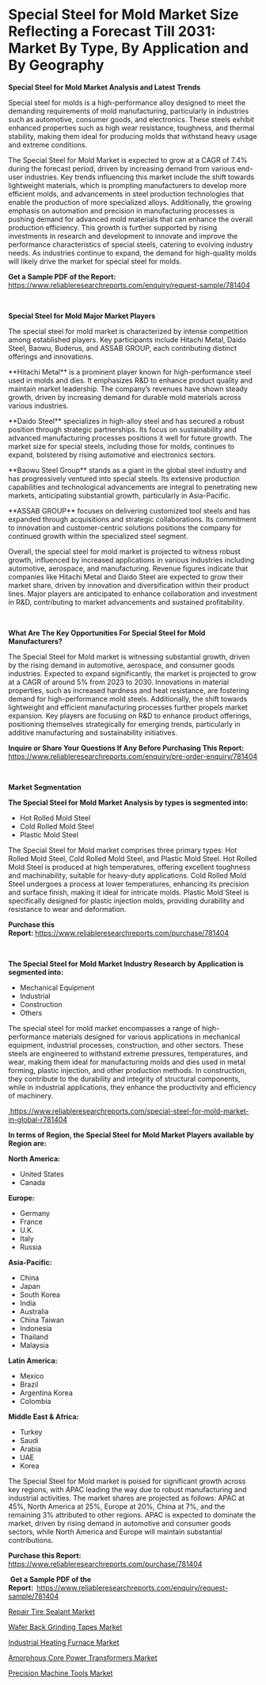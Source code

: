 <p><h1>Special Steel for Mold Market Size Reflecting a Forecast Till 2031: Market By Type, By Application and By Geography</h1></p><p><strong>Special Steel for Mold Market Analysis and Latest Trends</strong></p>
<p><p>Special steel for molds is a high-performance alloy designed to meet the demanding requirements of mold manufacturing, particularly in industries such as automotive, consumer goods, and electronics. These steels exhibit enhanced properties such as high wear resistance, toughness, and thermal stability, making them ideal for producing molds that withstand heavy usage and extreme conditions.</p><p>The Special Steel for Mold Market is expected to grow at a CAGR of 7.4% during the forecast period, driven by increasing demand from various end-user industries. Key trends influencing this market include the shift towards lightweight materials, which is prompting manufacturers to develop more efficient molds, and advancements in steel production technologies that enable the production of more specialized alloys. Additionally, the growing emphasis on automation and precision in manufacturing processes is pushing demand for advanced mold materials that can enhance the overall production efficiency. This growth is further supported by rising investments in research and development to innovate and improve the performance characteristics of special steels, catering to evolving industry needs. As industries continue to expand, the demand for high-quality molds will likely drive the market for special steel for molds.</p></p>
<p><strong>Get a Sample PDF of the Report:&nbsp;</strong> <a href="https://www.reliableresearchreports.com/enquiry/request-sample/781404?utm_campaign=1424&utm_medium=2&utm_source=Github&utm_content=ia&utm_term=15102024&utm_id=special-steel-for-mold">https://www.reliableresearchreports.com/enquiry/request-sample/781404</a></p>
<p>&nbsp;</p>
<p><strong>Special Steel for Mold Major Market Players</strong></p>
<p><p>The special steel for mold market is characterized by intense competition among established players. Key participants include Hitachi Metal, Daido Steel, Baowu, Buderus, and ASSAB GROUP, each contributing distinct offerings and innovations.</p><p>**Hitachi Metal** is a prominent player known for high-performance steel used in molds and dies. It emphasizes R&D to enhance product quality and maintain market leadership. The company’s revenues have shown steady growth, driven by increasing demand for durable mold materials across various industries. </p><p>**Daido Steel** specializes in high-alloy steel and has secured a robust position through strategic partnerships. Its focus on sustainability and advanced manufacturing processes positions it well for future growth. The market size for special steels, including those for molds, continues to expand, bolstered by rising automotive and electronics sectors.</p><p>**Baowu Steel Group** stands as a giant in the global steel industry and has progressively ventured into special steels. Its extensive production capabilities and technological advancements are integral to penetrating new markets, anticipating substantial growth, particularly in Asia-Pacific.</p><p>**ASSAB GROUP** focuses on delivering customized tool steels and has expanded through acquisitions and strategic collaborations. Its commitment to innovation and customer-centric solutions positions the company for continued growth within the specialized steel segment.</p><p>Overall, the special steel for mold market is projected to witness robust growth, influenced by increased applications in various industries including automotive, aerospace, and manufacturing. Revenue figures indicate that companies like Hitachi Metal and Daido Steel are expected to grow their market share, driven by innovation and diversification within their product lines. Major players are anticipated to enhance collaboration and investment in R&D, contributing to market advancements and sustained profitability.</p></p>
<p>&nbsp;</p>
<p><strong>What Are The Key Opportunities For Special Steel for Mold Manufacturers?</strong></p>
<p><p>The Special Steel for Mold market is witnessing substantial growth, driven by the rising demand in automotive, aerospace, and consumer goods industries. Expected to expand significantly, the market is projected to grow at a CAGR of around 5% from 2023 to 2030. Innovations in material properties, such as increased hardness and heat resistance, are fostering demand for high-performance mold steels. Additionally, the shift towards lightweight and efficient manufacturing processes further propels market expansion. Key players are focusing on R&D to enhance product offerings, positioning themselves strategically for emerging trends, particularly in additive manufacturing and sustainability initiatives.</p></p>
<p><strong>Inquire or Share Your Questions If Any Before Purchasing This Report:</strong> <a href="https://www.reliableresearchreports.com/enquiry/pre-order-enquiry/781404?utm_campaign=1424&utm_medium=2&utm_source=Github&utm_content=ia&utm_term=15102024&utm_id=special-steel-for-mold">https://www.reliableresearchreports.com/enquiry/pre-order-enquiry/781404</a></p>
<p>&nbsp;</p>
<p><strong>Market Segmentation</strong></p>
<p><strong>The Special Steel for Mold Market Analysis by types is segmented into:</strong></p>
<p><ul><li>Hot Rolled Mold Steel</li><li>Cold Rolled Mold Steel</li><li>Plastic Mold Steel</li></ul></p>
<p><p>The Special Steel for Mold market comprises three primary types: Hot Rolled Mold Steel, Cold Rolled Mold Steel, and Plastic Mold Steel. Hot Rolled Mold Steel is produced at high temperatures, offering excellent toughness and machinability, suitable for heavy-duty applications. Cold Rolled Mold Steel undergoes a process at lower temperatures, enhancing its precision and surface finish, making it ideal for intricate molds. Plastic Mold Steel is specifically designed for plastic injection molds, providing durability and resistance to wear and deformation.</p></p>
<p><strong>Purchase this Report:&nbsp;</strong><a href="https://www.reliableresearchreports.com/purchase/781404?utm_campaign=1424&utm_medium=2&utm_source=Github&utm_content=ia&utm_term=15102024&utm_id=special-steel-for-mold">https://www.reliableresearchreports.com/purchase/781404</a></p>
<p>&nbsp;</p>
<p><strong>The Special Steel for Mold Market Industry Research by Application is segmented into:</strong></p>
<p><ul><li>Mechanical Equipment</li><li>Industrial</li><li>Construction</li><li>Others</li></ul></p>
<p><p>The special steel for mold market encompasses a range of high-performance materials designed for various applications in mechanical equipment, industrial processes, construction, and other sectors. These steels are engineered to withstand extreme pressures, temperatures, and wear, making them ideal for manufacturing molds and dies used in metal forming, plastic injection, and other production methods. In construction, they contribute to the durability and integrity of structural components, while in industrial applications, they enhance the productivity and efficiency of machinery.</p></p>
<p><a href="https://www.reliableresearchreports.com/special-steel-for-mold-market-in-global-r781404?utm_campaign=1424&utm_medium=2&utm_source=Github&utm_content=ia&utm_term=15102024&utm_id=special-steel-for-mold">&nbsp;https://www.reliableresearchreports.com/special-steel-for-mold-market-in-global-r781404</a></p>
<p><strong>In terms of Region, the Special Steel for Mold Market Players available by Region are:</strong></p>
<p>
    <p> <strong> North America: </strong>
        <ul>
            <li>United States</li>
            <li>Canada</li>
        </ul>
        </p> 
    <p> <strong> Europe: </strong>
        <ul>
            <li>Germany</li>
            <li>France</li>
            <li>U.K.</li>
            <li>Italy</li>
            <li>Russia</li>
        </ul>
        </p> 
    <p> <strong> Asia-Pacific: </strong>
        <ul>
            <li>China</li>
            <li>Japan</li>
            <li>South Korea</li>
            <li>India</li>
            <li>Australia</li>
            <li>China Taiwan</li>
            <li>Indonesia</li>
            <li>Thailand</li>
            <li>Malaysia</li>
        </ul>
        </p> 
    <p> <strong> Latin America: </strong>
        <ul>
            <li>Mexico</li>
            <li>Brazil</li>
            <li>Argentina Korea</li>
            <li>Colombia</li>
        </ul>
        </p> 
    <p> <strong> Middle East & Africa: </strong>
        <ul>
            <li>Turkey</li>
            <li>Saudi</li>
            <li>Arabia</li>
            <li>UAE</li>
            <li>Korea</li>
        </ul>
    </p>
    </p>
<p><p>The Special Steel for Mold market is poised for significant growth across key regions, with APAC leading the way due to robust manufacturing and industrial activities. The market shares are projected as follows: APAC at 45%, North America at 25%, Europe at 20%, China at 7%, and the remaining 3% attributed to other regions. APAC is expected to dominate the market, driven by rising demand in automotive and consumer goods sectors, while North America and Europe will maintain substantial contributions.</p></p>
<p><strong>Purchase this Report: </strong><a href="https://www.reliableresearchreports.com/purchase/781404?utm_campaign=1424&utm_medium=2&utm_source=Github&utm_content=ia&utm_term=15102024&utm_id=special-steel-for-mold">https://www.reliableresearchreports.com/purchase/781404</a></p>
<p>&nbsp;<strong>Get a Sample PDF of the Report:&nbsp;&nbsp;</strong><a href="https://www.reliableresearchreports.com/enquiry/request-sample/781404?utm_campaign=1424&utm_medium=2&utm_source=Github&utm_content=ia&utm_term=15102024&utm_id=special-steel-for-mold">https://www.reliableresearchreports.com/enquiry/request-sample/781404</a></p>
<p><strong></strong></p>
<p><p><a href="https://www.linkedin.com/pulse/emerging-trends-repair-tire-sealant-market-detailed-overview-azowf?trk=public_post_embed_feed-article-content&utm_campaign=1424&utm_medium=2&utm_source=Github&utm_content=ia&utm_term=15102024&utm_id=special-steel-for-mold">Repair Tire Sealant Market</a></p><p><a href="https://www.linkedin.com/pulse/wafer-back-grinding-tapes-market-size-segmentation-trends-growth-sihyf?trk=public_post_embed_feed-article-content&utm_campaign=1424&utm_medium=2&utm_source=Github&utm_content=ia&utm_term=15102024&utm_id=special-steel-for-mold">Wafer Back Grinding Tapes Market</a></p><p><a href="https://www.linkedin.com/pulse/global-industrial-heating-furnace-market-trends-insights-growth-adg3f?trk=public_post_embed_feed-article-content&utm_campaign=1424&utm_medium=2&utm_source=Github&utm_content=ia&utm_term=15102024&utm_id=special-steel-for-mold">Industrial Heating Furnace Market</a></p><p><a href="https://www.linkedin.com/pulse/driving-forces-global-amorphous-core-power-transformers-market-gpoaf?trk=public_post_embed_feed-article-content&utm_campaign=1424&utm_medium=2&utm_source=Github&utm_content=ia&utm_term=15102024&utm_id=special-steel-for-mold">Amorphous Core Power Transformers Market</a></p><p><a href="https://www.linkedin.com/pulse/mapping-precision-machine-tools-market-trends-challenges-zdhof?trk=public_post_embed_feed-article-content&utm_campaign=1424&utm_medium=2&utm_source=Github&utm_content=ia&utm_term=15102024&utm_id=special-steel-for-mold">Precision Machine Tools Market</a></p></p>